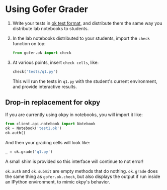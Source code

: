 # Using Gofer Grader

1. Write your tests in [ok test format](ok-test-format.html),
   and distribute them the same way you distribute lab notebooks
   to students.
2. In the lab notebooks distributed to your students, import
   the `check` function on top:

   ```python
   from gofer.ok import check
   ```

3. At various points, insert `check cells`, like:

   ```python
   check('tests/q1.py')
   ```

   This will run the tests in `q1.py` with the student's
   current environment, and provide interactive results.

## Drop-in replacement for okpy

If you are currently using okpy in notebooks, you will
import it like:

```python
from client.api.notebook import Notebook
ok = Notebook('test1.ok')
ok.auth()
```

And then your grading cells will look like:

```python
_ = ok.grade('q1.py')
```

A small shim is provided so this interface will continue
to not error!

`ok.auth` and `ok.submit` are empty methods that do
nothing. `ok.grade` does the same thing as `gofer.ok.check`,
but also displays the output if run inside an IPython
environment, to mimic okpy's behavior.
